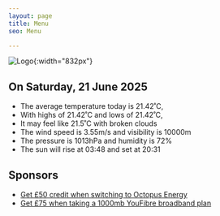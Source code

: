 ```yaml
---
layout: page
title: Menu
seo: Menu

---
```


![Logo](/images/logo.jpg){:width="832px"}

<!-- weather_marker starts -->
## On Saturday, 21 June 2025

- The average temperature today is 21.42˚C,
- With highs of 21.42˚C and lows of 21.42˚C,
- It may feel like 21.5˚C with broken clouds
- The wind speed is 3.55m/s and visibility is 10000m
- The pressure is 1013hPa and humidity is 72%
- The sun will rise at 03:48 and set at 20:31

<!-- weather_marker ends -->

## Sponsors

- [Get £50 credit when switching to Octopus Energy](https://bit.ly/3oD1nnS)
- [Get £75 when taking a 1000mb YouFibre broadband plan](https://aklam.io/91zWhU?)
